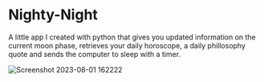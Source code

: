 # Nighty-Night
A little app I created with python that gives you updated information on the current moon phase, retrieves your daily horoscope, a daily phillosophy quote and sends the computer to sleep with a timer.


![Screenshot 2023-08-01 162222](https://github.com/jpjacome/Nighty-Night/assets/22033202/2d24917a-1622-4540-a5c8-cada7d7794e2)
